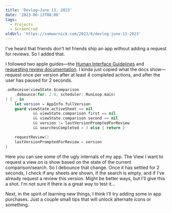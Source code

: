 ```yaml
---
title: 'Devlog—June 13, 2023'
date: '2023-06-13T08:00'
tags:
  - Projects
  - ScreenCred
oldUrl: 'https://samwarnick.com/2023/6/devlog-june-13-2023'
---
```


I've heard that friends don't let friends ship an app without adding a request for reviews. So I added that.

I followed two apple guides—the [Human Interface Guidelines](https://developer.apple.com/design/human-interface-guidelines/ratings-and-reviews) and [requesting review documentation](https://developer.apple.com/documentation/storekit/requesting_app_store_reviews). I kinda just copied what the docs show—request once per version after at least 4 completed actions, and after the user has paused for 2 seconds.

```swift
.onReceive(viewState.$comparison
	.debounce(for: 2.0, scheduler: RunLoop.main)
) { _ in
    let version = AppInfo.fullVersion
    guard viewState.activeSheet == nil
            && viewState.comparison.first == nil
            && viewState.comparison.second == nil
            && version != lastVersionPromptedForReview
            && searchesCompleted > 3 else { return }

    requestReview()
    lastVersionPromptedForReview = version
}
```

Here you can see some of the ugly internals of my app. The View I want to request a view on is show based on the state of the current comparison/search. So I debounce that change. Once it has settled for 2 seconds, I check if any sheets are shown, if the search is empty, and if I've already request a review this version. Might be better ways, but I'll give this a shot. I'm not sure if there is a great way to test it...

Next, in the spirit of learning new things, I think I'll try adding some in app purchases. Just a couple small tips that will unlock alternate icons or something.
